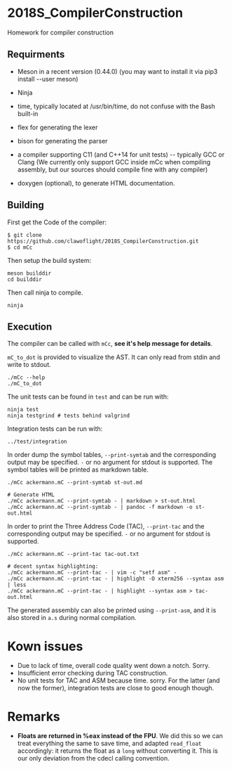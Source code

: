 # 2018S_CompilerConstruction
Homework for compiler construction

## Requirments

* Meson in a recent version (0.44.0) (you may want to install it via pip3 install --user meson)

* Ninja

* time, typically located at /usr/bin/time, do not confuse with the Bash built-in

* flex for generating the lexer

* bison for generating the parser

* a compiler supporting C11 (and C++14 for unit tests) -- typically GCC or Clang
  (We currently only support GCC inside mCc when compiling assembly, but our sources should compile fine with any compiler)

* doxygen (optional), to generate HTML documentation.

## Building
First get the Code of the compiler:

```
$ git clone https://github.com/clawoflight/2018S_CompilerConstruction.git
$ cd mCc
```
Then setup the build system:
```
meson builddir
cd builddir
```
Then call ninja to compile.
```
ninja 
```

## Execution
The compiler can be called with `mCc`, **see it's help message for details**.

`mC_to_dot` is provided to visualize the AST. It can only read from stdin and write to stdout.
```
./mCc --help
./mC_to_dot
```
The unit tests can be found in `test` and can be run with:
```
ninja test
ninja testgrind # tests behind valgrind
```
Integration tests can be run with:
```
../test/integration
```
In order dump the symbol tables, `--print-symtab` and the corresponding output may be specified. `-` or no argument for stdout is supported.
The symbol tables will be printed as markdown table.
```
./mCc ackermann.mC --print-symtab st-out.md

# Generate HTML
./mCc ackermann.mC --print-symtab - | markdown > st-out.html
./mCc ackermann.mC --print-symtab - | pandoc -f markdown -o st-out.html
```

In order to print the Three Address Code (TAC), `--print-tac` and the corresponding output may be specified. `-` or no argument for stdout is supported.
```
./mCc ackermann.mC --print-tac tac-out.txt

# decent syntax highlighting:
./mCc ackermann.mC --print-tac - | vim -c "setf asm" -
./mCc ackermann.mC --print-tac - | highlight -O xterm256 --syntax asm | less
./mCc ackermann.mC --print-tac - | highlight --syntax asm > tac-out.html
```

The generated assembly can also be printed using `--print-asm`, and it is also stored in `a.s` during normal compilation.

# Kown issues
- Due to lack of time, overall code quality went down a notch. Sorry.
- Insufficient error checking during TAC construction.
- No unit tests for TAC and ASM because time. sorry. For the latter (and now the former), integration tests are close to good enough though.

# Remarks
- **Floats are returned in %eax instead of the FPU**. We did this so we can treat everything the same to save time, and adapted `read_float` accordingly: it returns the float as a `long` without converting it.
  This is our only deviation from the cdecl calling convention.
